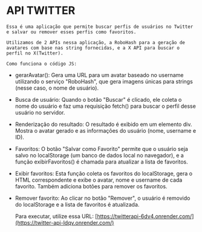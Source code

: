 # API TWITTER

    Essa é uma aplicação que permite buscar perfis de usuários no Twitter e salvar ou remover esses perfis como favoritos.

    Utilizamos de 2 APIs nessa aplicação, a RoboHash para a geração de avatares com base nas string fornecidas, e a X API para buscar o perfil no X(Twitter).

    Como funciona o código JS: 
- gerarAvatar(): Gera uma URL para um avatar baseado no username utilizando o serviço "RoboHash", que gera imagens únicas para strings (nesse caso, o nome de usuário).
- Busca de usuário: Quando o botão "Buscar" é clicado, ele coleta o nome do usuário e faz uma requisição fetch() para buscar o perfil desse usuário no servidor.
- Renderização do resultado: O resultado é exibido em um elemento div. Mostra o avatar gerado e as informações do usuário (nome, username e ID).
- Favoritos: O botão "Salvar como Favorito" permite que o usuário seja salvo no localStorage (um banco de dados local no navegador), e a função exibirFavoritos() é chamada para atualizar a lista de favoritos.
- Exibir favoritos: Esta função coleta os favoritos do localStorage, gera o HTML correspondente e exibe o avatar, nome e username de cada favorito. Também adiciona botões para remover os favoritos.
- Remover favorito: Ao clicar no botão "Remover", o usuário é removido do localStorage e a lista de favoritos é atualizada.

    Para executar, utilize essa URL: [https://twitterapi-6dv4.onrender.com/](https://twitter-api-ldqv.onrender.com/)
